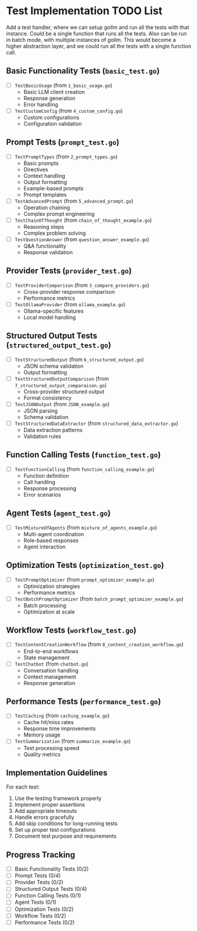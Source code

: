 # Test Implementation TODO List


Add a test handler, where we can setup gollm and run all the tests with that instance. Could be a single function that runs all the tests. Also can be run in batch mode, with multiple instances of gollm. This would become a higher abstraction layer, and we could run all the tests with a single function call.

## Basic Functionality Tests (`basic_test.go`)
- [ ] `TestBasicUsage` (from `1_basic_usage.go`)
  - Basic LLM client creation
  - Response generation
  - Error handling
- [ ] `TestCustomConfig` (from `4_custom_config.go`)
  - Custom configurations
  - Configuration validation

## Prompt Tests (`prompt_test.go`)
- [ ] `TestPromptTypes` (from `2_prompt_types.go`)
  - Basic prompts
  - Directives
  - Context handling
  - Output formatting
  - Example-based prompts
  - Prompt templates
- [ ] `TestAdvancedPrompt` (from `5_advanced_prompt.go`)
  - Operation chaining
  - Complex prompt engineering
- [ ] `TestChainOfThought` (from `chain_of_thought_example.go`)
  - Reasoning steps
  - Complex problem solving
- [ ] `TestQuestionAnswer` (from `question_answer_example.go`)
  - Q&A functionality
  - Response validation

## Provider Tests (`provider_test.go`)
- [ ] `TestProviderComparison` (from `3_compare_providers.go`)
  - Cross-provider response comparison
  - Performance metrics
- [ ] `TestOllamaProvider` (from `ollama_example.go`)
  - Ollama-specific features
  - Local model handling

## Structured Output Tests (`structured_output_test.go`)
- [ ] `TestStructuredOutput` (from `6_structured_output.go`)
  - JSON schema validation
  - Output formatting
- [ ] `TestStructuredOutputComparison` (from `7_structured_output_comparaison.go`)
  - Cross-provider structured output
  - Format consistency
- [ ] `TestJSONOutput` (from `JSON_example.go`)
  - JSON parsing
  - Schema validation
- [ ] `TestStructuredDataExtractor` (from `structured_data_extractor.go`)
  - Data extraction patterns
  - Validation rules

## Function Calling Tests (`function_test.go`)
- [ ] `TestFunctionCalling` (from `function_calling_example.go`)
  - Function definition
  - Call handling
  - Response processing
  - Error scenarios

## Agent Tests (`agent_test.go`)
- [ ] `TestMixtureOfAgents` (from `mixture_of_agents_example.go`)
  - Multi-agent coordination
  - Role-based responses
  - Agent interaction

## Optimization Tests (`optimization_test.go`)
- [ ] `TestPromptOptimizer` (from `prompt_optimizer_example.go`)
  - Optimization strategies
  - Performance metrics
- [ ] `TestBatchPromptOptimizer` (from `batch_prompt_optimizer_example.go`)
  - Batch processing
  - Optimization at scale

## Workflow Tests (`workflow_test.go`)
- [ ] `TestContentCreationWorkflow` (from `8_content_creation_workflow.go`)
  - End-to-end workflows
  - State management
- [ ] `TestChatbot` (from `chatbot.go`)
  - Conversation handling
  - Context management
  - Response generation

## Performance Tests (`performance_test.go`)
- [ ] `TestCaching` (from `caching_example.go`)
  - Cache hit/miss rates
  - Response time improvements
  - Memory usage
- [ ] `TestSummarization` (from `summarize_example.go`)
  - Text processing speed
  - Quality metrics

## Implementation Guidelines
For each test:
1. Use the testing framework properly
2. Implement proper assertions
3. Add appropriate timeouts
4. Handle errors gracefully
5. Add skip conditions for long-running tests
6. Set up proper test configurations
7. Document test purpose and requirements

## Progress Tracking
- [ ] Basic Functionality Tests (0/2)
- [ ] Prompt Tests (0/4)
- [ ] Provider Tests (0/2)
- [ ] Structured Output Tests (0/4)
- [ ] Function Calling Tests (0/1)
- [ ] Agent Tests (0/1)
- [ ] Optimization Tests (0/2)
- [ ] Workflow Tests (0/2)
- [ ] Performance Tests (0/2) 